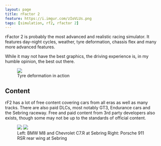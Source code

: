 ```yaml
---
layout: page
title: rFactor 2
feature: https://i.imgur.com/zIoVLUs.png
tags: [simulation, rf2, rfactor 2]
---
```


rFactor 2 is probably the most advanced and realistic racing simulator. It features day-night cycles, weather, tyre deformation, chassis flex and many more advanced features.

While it may not have the best graphics, the driving experience is, in my humble opinion, the best out there.

<figure class="">
    <a href="https://giphy.com/gifs/L0NCIEUIE7L1rYDnLM/html5"><img src="https://giphy.com/gifs/L0NCIEUIE7L1rYDnLM/html5"></a>
    <figcaption>Tyre deformation in action</figcaption>
</figure>

## Content

rF2 has a lot of free content covering cars from all eras as well as many tracks. There are also paid DLCs, most notably GT3, Endurance cars and the Sebring raceway. Free and paid content from 3rd party developers also exists, though some may not be up to the standards of official content.

<figure class="half">
    <a href="https://i.imgur.com/JVBtbcB.jpg"><img src="https://i.imgur.com/JVBtbcB.jpg"></a>
    <a href="https://i.imgur.com/UisiFTx.jpg"><img src="https://i.imgur.com/UisiFTx.jpg"></a>
    <figcaption>Left: BMW M8 and Chevrolet C7.R at Sebring Right: Porsche 911 RSR rear wing at Sebring</figcaption>
</figure>